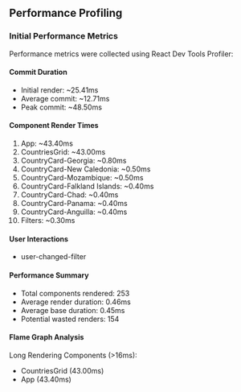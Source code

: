 


## Performance Profiling

### Initial Performance Metrics

Performance metrics were collected using React Dev Tools Profiler:

#### Commit Duration
- Initial render: ~25.41ms
- Average commit: ~12.71ms
- Peak commit: ~48.50ms

#### Component Render Times
1. App: ~43.40ms
2. CountriesGrid: ~43.00ms
3. CountryCard-Georgia: ~0.80ms
4. CountryCard-New Caledonia: ~0.50ms
5. CountryCard-Mozambique: ~0.50ms
6. CountryCard-Falkland Islands: ~0.40ms
7. CountryCard-Chad: ~0.40ms
8. CountryCard-Panama: ~0.40ms
9. CountryCard-Anguilla: ~0.40ms
10. Filters: ~0.30ms
  #### User Interactions
- user-changed-filter

#### Performance Summary
- Total components rendered: 253
- Average render duration: 0.46ms
- Average base duration: 0.45ms
- Potential wasted renders: 154

#### Flame Graph Analysis
Long Rendering Components (>16ms):
- CountriesGrid (43.00ms)
- App (43.40ms)
    

